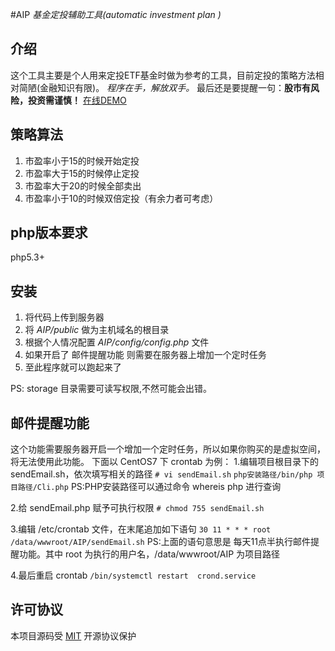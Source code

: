 #AIP
*基金定投辅助工具(automatic investment plan )*

## 介绍
这个工具主要是个人用来定投ETF基金时做为参考的工具，目前定投的策略方法相对简陋(金融知识有限)。
*程序在手，解放双手。*
最后还是要提醒一句：**股市有风险，投资需谨慎！**
[在线DEMO](http://104.236.189.161:88/)

## 策略算法
1. 市盈率小于15的时候开始定投
2. 市盈率大于15的时候停止定投
3. 市盈率大于20的时候全部卖出
4. 市盈率小于10的时候双倍定投（有余力者可考虑）

## php版本要求
php5.3+

## 安装
1. 将代码上传到服务器
2. 将 *AIP/public* 做为主机域名的根目录
3. 根据个人情况配置 *AIP/config/config.php* 文件
4. 如果开启了 邮件提醒功能 则需要在服务器上增加一个定时任务
5. 至此程序就可以跑起来了

PS: storage 目录需要可读写权限,不然可能会出错。

## 邮件提醒功能
这个功能需要服务器开启一个增加一个定时任务，所以如果你购买的是虚拟空间，将无法使用此功能。
下面以 CentOS7 下 crontab 为例：
1.编辑项目根目录下的 sendEmail.sh，依次填写相关的路径
`# vi sendEmail.sh`
`php安装路径/bin/php 项目路径/Cli.php`
PS:PHP安装路径可以通过命令 whereis php 进行查询

2.给 sendEmail.php 赋予可执行权限
`# chmod 755 sendEmail.sh`

3.编辑 /etc/crontab 文件，在末尾追加如下语句
`30 11 * * * root /data/wwwroot/AIP/sendEmail.sh`
PS:上面的语句意思是 每天11点半执行邮件提醒功能。其中 root 为执行的用户名，/data/wwwroot/AIP 为项目路径

4.最后重启 crontab
`/bin/systemctl restart  crond.service`

## 许可协议
本项目源码受 [MIT](https://github.com/Jathon-yang/AIP/blob/master/LICENSE) 开源协议保护